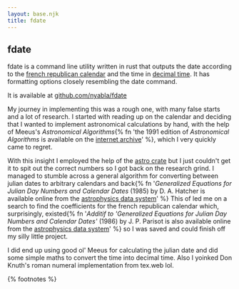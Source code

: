 ```yaml
---
layout: base.njk
title: fdate
---
```

## fdate

fdate is a command line utility written in rust that outputs the date according to the [french republican calendar](https://en.wikipedia.org/wiki/French_Republican_calendar) and the time in [decimal time](https://en.wikipedia.org/wiki/Decimal_time). It has formatting options closely resembling the date command.

It is available at [github.com/nyabla/fdate](https://github.com/nyabla/fdate)

My journey in implementing this was a rough one, with many false starts and a lot of research. I started with reading up on the calendar and deciding that I wanted to implement astronomical calculations by hand, with the help of Meeus's *Astronomical Algorithms*{% fn 'the 1991 edition of <i>Astronomical Algorithms</i> is available on the <a href="https://archive.org/details/astronomicalalgorithmsjeanmeeus1991/">internet archive</a>' %},
which I very quickly came to regret.

With this insight I employed the help of the [astro crate](https://crates.io/crates/astro) but I just couldn't get it to spit out the correct numbers so I got back on the research grind. I managed to stumble across a general algorithm for converting between julian dates to arbitrary calendars and back{% fn '<i>Generalized Equations for Julian Day Numbers and Calendar Dates</i> (1985) by D. A. Hatcher is available online from the <a href="https://ui.adsabs.harvard.edu/abs/1985QJRAS..26..151H">astrophysics data system</a>' %}
This of led me on a search to find the coefficients for the french republican calendar which, surprisingly, existed{% fn '<i>Additif to \'Generalized Equations for Julian Day Numbers and Calendar Dates\'</i> (1986) by J. P. Parisot is also available online from the <a href="https://ui.adsabs.harvard.edu/abs/1986QJRAS..27Q.506P">astrophysics data system</a>' %}
so I was saved and could finish off my silly little project.

I did end up using good ol' Meeus for calculating the julian date and did some simple maths to convert the time into decimal time. Also I yoinked Don Knuth's roman numeral implementation from tex.web lol.

{% footnotes %}
